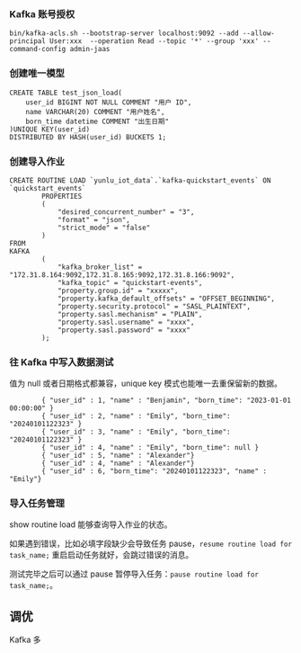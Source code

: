 
### Kafka 账号授权
```
bin/kafka-acls.sh --bootstrap-server localhost:9092 --add --allow-principal User:xxx  --operation Read --topic '*' --group 'xxx' --command-config admin-jaas 
```

### 创建唯一模型
```
CREATE TABLE test_json_load(
    user_id BIGINT NOT NULL COMMENT "用户 ID",
    name VARCHAR(20) COMMENT "用户姓名",
    born_time datetime COMMENT "出生日期"
)UNIQUE KEY(user_id)
DISTRIBUTED BY HASH(user_id) BUCKETS 1;
```

### 创建导入作业
```
CREATE ROUTINE LOAD `yunlu_iot_data`.`kafka-quickstart_events` ON
`quickstart_events`
        PROPERTIES
        (
            "desired_concurrent_number" = "3",
            "format" = "json",
            "strict_mode" = "false"
        )
FROM
KAFKA
        (
            "kafka_broker_list" = "172.31.8.164:9092,172.31.8.165:9092,172.31.8.166:9092",
            "kafka_topic" = "quickstart-events",
            "property.group.id" = "xxxxx",
            "property.kafka_default_offsets" = "OFFSET_BEGINNING",
            "property.security.protocol" = "SASL_PLAINTEXT",
            "property.sasl.mechanism" = "PLAIN",
            "property.sasl.username" = "xxxx",
            "property.sasl.password" = "xxxx"
        );
```

### 往 Kafka 中写入数据测试
值为 null 或者日期格式都兼容，unique key 模式也能唯一去重保留新的数据。
```
        { "user_id" : 1, "name" : "Benjamin", "born_time": "2023-01-01 00:00:00" }
        { "user_id" : 2, "name" : "Emily", "born_time": "20240101122323" }
        { "user_id" : 3, "name" : "Emily", "born_time": "20240101122323" }
        { "user_id" : 4, "name" : "Emily", "born_time": null }
        { "user_id" : 5, "name" : "Alexander"}
        { "user_id" : 4, "name" : "Alexander"}
        { "user_id" : 6, "born_time": "20240101122323", "name" : "Emily"}
```

### 导入任务管理
show routine load 能够查询导入作业的状态。

如果遇到错误，比如必填字段缺少会导致任务 pause，`resume routine load for task_name;` 重启启动任务就好，会跳过错误的消息。

测试完毕之后可以通过 pause 暂停导入任务：`pause routine load for  task_name;`。

## 调优
Kafka 多 